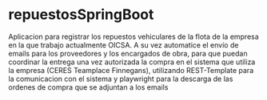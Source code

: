 # repuestosSpringBoot
Aplicacion para registrar los repuestos vehiculares de la flota de la empresa en la que trabajo actualmente OICSA. A su vez automatice el envío de emails para los
proveedores y los encargados de obra, para que puedan coordinar la entrega una vez autorizada la compra en el sistema que utiliza la empresa (CERES Teamplace
Finnegans), utilizando REST-Template para la comunicacion con el sistema y playwright para la descarga de las ordenes de compra que se adjuntan a los emails

